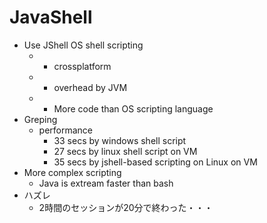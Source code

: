 # JavaShell
  - Use JShell OS shell scripting
    - + crossplatform
    - - overhead by JVM
    - - More code than OS scripting language
  - Greping
    - performance
      - 33 secs by windows shell script
      - 27 secs by linux shell script on VM
      - 35 secs by jshell-based scripting on Linux on VM
  - More complex scripting
    - Java is extream faster than bash
  - ハズレ
    - 2時間のセッションが20分で終わった・・・
